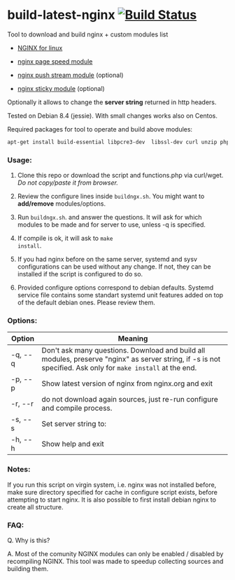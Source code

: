 # build-latest-nginx   [![Build Status](https://travis-ci.org/p34eu/build-latest-nginx.svg?branch=master)](https://travis-ci.org/p34eu/build-latest-nginx)

 Tool to download and build nginx + custom modules list

  *  <a href="http://nginx.org/download">NGINX for linux</a>

  *  <a href="https://developers.google.com/speed/pagespeed/module/">nginx page speed module</a>  

  *  <a href="http://github.com/wandenberg/nginx-push-stream-module.git">nginx push stream module</a> (optional)

  *  <a href="https://bitbucket.org/nginx-goodies/nginx-sticky-module-ng">nginx sticky module</a> (optional)

  
Optionally it allows to change the <b>server string</b> returned in http headers.

Tested on Debian 8.4 (jessie). With  small changes works also on Centos.

Required packages for tool to operate and build above modules:

```sh
apt-get install build-essential libpcre3-dev  libssl-dev curl unzip php5-cli libgeoip-dev libxslt1-dev
```
         


### Usage:

 1. Clone this repo or download the script  and functions.php via curl/wget. <i>Do not copy/paste it from browser.</i>

 2. Review the configure lines inside <code>buildngx.sh</code>. You might want to <b>add/remove</b> modules/options.

 3. Run <code>buildngx.sh</code>. and answer the questions. It will ask for which modules to be made and for server to use, unless -q is specified.
 
 4. If compile is ok, it will ask to <code>make install</code>.
 
 5. If you had nginx before on the same server, systemd and sysv configurations can be used without any change. 
 If not, they can be installed if the script is configured to do so. 
 
 6. Provided configure options correspond to debian defaults. 
 Systemd service file contains some standart systemd unit features added on top of the default debian ones.
 Please review them.
 


### Options:
Option | Meaning
------------ | -------------
  -q, --q | Don't ask many questions. Download and build all modules, preserve "nginx" as server string, if -s is not specified. Ask only for <code>make install</code> at the end.
  -p, --p | Show latest version of nginx from nginx.org and exit
  -r, --r | do not download again sources, just re-run configure and compile process.
  -s, --s | Set server string to:
  -h, --h | Show help and exit


### Notes:

If you run this script on virgin system, i.e. nginx was not installed before, make sure  directory specified for cache in configure script exists, 
before attempting to start nginx. It is also possible to first install debian nginx to create all  structure.
 
### FAQ:
 Q. Why is this?

 A. Most of the comunity NGINX modules can only be enabled / disabled by recompiling NGINX. This tool was made to speedup collecting sources and building them.
 